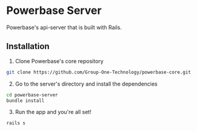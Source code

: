 # Powerbase Server

Powerbase's api-server that is built with Rails.

## Installation

1. Clone Powerbase's core repository

```bash
git clone https://github.com/Group-One-Technology/powerbase-core.git
```

2. Go to the server's directory and install the dependencies

```bash
cd powerbase-server
bundle install
```

3. Run the app and you're all set!

```bash
rails s
```
